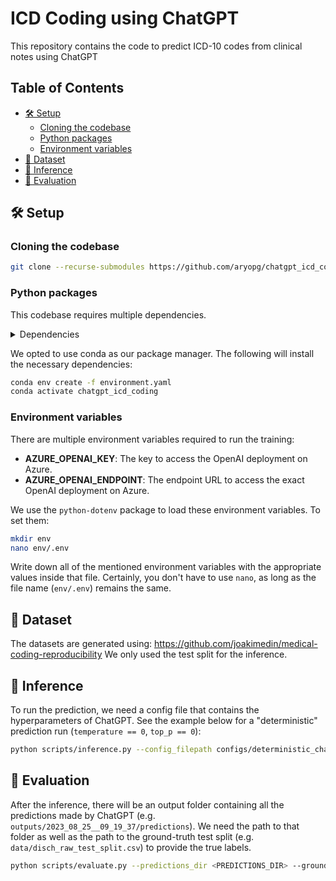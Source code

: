 <!-- omit in toc -->
# ICD Coding using ChatGPT

This repository contains the code to predict ICD-10 codes from clinical notes using ChatGPT

<!-- omit in toc -->
## Table of Contents
- [🛠️ Setup](#️-setup)
  - [Cloning the codebase](#cloning-the-codebase)
  - [Python packages](#python-packages)
  - [Environment variables](#environment-variables)
- [💾 Dataset](#-dataset)
- [🤖 Inference](#-inference)
- [🔬 Evaluation](#-evaluation)

## 🛠️ Setup
### Cloning the codebase

```bash
git clone --recurse-submodules https://github.com/aryopg/chatgpt_icd_coding.git
```

### Python packages
This codebase requires multiple dependencies.
<details>
<summary>Dependencies</summary>

```
- pip
- numpy
- pydantic
- python-dotenv
- black
- isort
- tqdm
- pandas
- matplotlib
- scikit-learn
```
</details>

We opted to use conda as our package manager. The following will install the necessary dependencies:
```bash
conda env create -f environment.yaml
conda activate chatgpt_icd_coding
```

### Environment variables

There are multiple environment variables required to run the training:

- **AZURE_OPENAI_KEY**: The key to access the OpenAI deployment on Azure.
- **AZURE_OPENAI_ENDPOINT**: The endpoint URL to access the exact OpenAI deployment on Azure.

We use the `python-dotenv` package to load these environment variables. To set them:

```bash
mkdir env
nano env/.env
```

Write down all of the mentioned environment variables with the appropriate values inside that file.
Certainly, you don't have to use `nano`, as long as the file name (`env/.env`) remains the same.

## 💾 Dataset

The datasets are generated using: https://github.com/joakimedin/medical-coding-reproducibility
We only used the test split for the inference.

## 🤖 Inference

To run the prediction, we need a config file that contains the hyperparameters of ChatGPT.
See the example below for a "deterministic" prediction run (`temperature == 0`, `top_p == 0`):

```bash
python scripts/inference.py --config_filepath configs/deterministic_chatgpt_mimic_iv_coding_system_user.yaml
```

## 🔬 Evaluation

After the inference, there will be an output folder containing all the predictions made by ChatGPT (e.g. `outputs/2023_08_25__09_19_37/predictions`).
We need the path to that folder as well as the path to the ground-truth test split (e.g. `data/disch_raw_test_split.csv`) to provide the true labels.

```bash
python scripts/evaluate.py --predictions_dir <PREDICTIONS_DIR> --groundtruth_path <GROUNDTRUTH_PATH>
```
